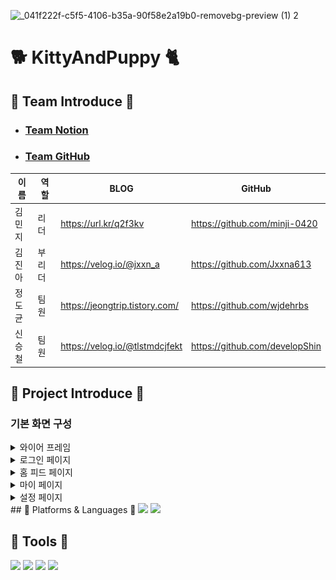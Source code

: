 ![_041f222f-c5f5-4106-b35a-90f58e2a19b0-removebg-preview (1) 2](https://github.com/WithAllMyAnimal/KittyAndPuppy/assets/139103652/56608580-a11f-4e59-8778-9801ac049fbc)

# 🐕 KittyAndPuppy 🐈

## 🎈 Team Introduce 🎈
- ### [Team Notion](https://www.notion.so/24-7-772ef02863844035b321dd1d580ecf4c)

- ### [Team GitHub](https://github.com/WithAllMyAnimal/KittyAndPuppy)

| 이름   | 역할   | BLOG                           | GitHub                         | 
| ------ | ------ | ------------------------------ | -----------------------------  |
| 김민지 | 리더   | https://url.kr/q2f3kv          | https://github.com/minji-0420  |
| 김진아 | 부리더 | https://velog.io/@jxxn_a       | https://github.com/Jxxna613    |
| 정도균 | 팀원   | https://jeongtrip.tistory.com/ | https://github.com/wjdehrbs    |
| 신승철 | 팀원   | https://velog.io/@tlstmdcjfekt | https://github.com/developShin |


## 🎩 Project Introduce 🎩
### 기본 화면 구성

<details>
<summary>와이어 프레임</summary>
  
![image](https://github.com/WithAllMyAnimal/KittyAndPuppy/blob/dev/wireframe_figma.png)
- ### [Team Figma](https://www.figma.com/file/M0ZK13PiR2EQHOeFlHHSkq/NBC_2%EC%A1%B0?type=design&node-id=0%3A1&mode=design&t=Gk9iIecXx5N5Zk3x-1)
</details>

<details>
<summary>로그인 페이지</summary>  

<img src=  https://github.com/WithAllMyAnimal/KittyAndPuppy/assets/139103652/7e3debd2-953a-4602-b904-101fa798ee69 width="1000" height="400">

</details>

<details>
<summary>홈 피드 페이지</summary>  

<img src= https://github.com/WithAllMyAnimal/KittyAndPuppy/assets/139103652/8d0c3a1b-b257-49fc-a124-42e533e751ce  width="1000" height="1000">
  
</details>

<details>
<summary>마이 페이지</summary>  

<img src= https://github.com/WithAllMyAnimal/KittyAndPuppy/assets/139103652/63e79ccc-a992-4512-8048-3662219589ea  width="1600" height="500">
</details>

<details>
<summary>설정 페이지</summary>  


<img src= https://github.com/WithAllMyAnimal/KittyAndPuppy/assets/139103652/58aeec05-4016-4d67-8fdb-1703040f7be0  width="1600" height="500">
  
</details>
## 📗 Platforms & Languages 📒
<img src="https://img.shields.io/badge/android-3DDC84?style=flat-square&logo=android&logoColor=white"/>  <img src="https://img.shields.io/badge/kotlin-7F52FF?style=flat-square&logo=kotlin&logoColor=white"/>

## 📕 Tools 📘
<img src="https://img.shields.io/badge/figma-F24E1E?style=flat-square&logo=figma&logoColor=white"/>  <img src="https://img.shields.io/badge/git-F05032?style=flat-square&logo=git&logoColor=white"/>  <img src="https://img.shields.io/badge/github-181717?style=flat-square&logo=github&logoColor=white"/>  <img src="https://img.shields.io/badge/notion-000000?style=flat-square&logo=notion&logoColor=white"/> 










